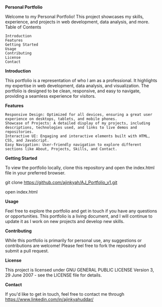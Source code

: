 **Personal Portfolio**

Welcome to my Personal Portfolio! This project showcases my skills, experience, and projects in web development, data analysis, and more.
Table of Contents

    Introduction
    Features
    Getting Started
    Usage
    Contributing
    License
    Contact

**Introduction**

This portfolio is a representation of who I am as a professional. It highlights my expertise in web development, data analysis, and visualization. The portfolio is designed to be clean, responsive, and easy to navigate, providing a seamless experience for visitors.

**Features**

    Responsive Design: Optimized for all devices, ensuring a great user experience on desktops, tablets, and mobile phones.
    Showcase of Projects: A detailed display of my projects, including descriptions, technologies used, and links to live demos and repositories.
    Interactive UI: Engaging and interactive elements built with HTML, CSS, and JavaScript.
    Easy Navigation: User-friendly navigation to explore different sections like About, Projects, Skills, and Contact.


**Getting Started**

To view the portfolio locally, clone this repository and open the index.html file in your preferred browser.

git clone https://github.com/ajinkyah/AJ_Portfolio_v1.git

open index.html

**Usage**

Feel free to explore the portfolio and get in touch if you have any questions or opportunities. This portfolio is a living document, and I will continue to update it as I work on new projects and develop new skills.

**Contributing**

While this portfolio is primarily for personal use, any suggestions or contributions are welcome! Please feel free to fork the repository and submit a pull request.

**License**

This project is licensed under GNU GENERAL PUBLIC LICENSE Version 3, 29 June 2007 - see the LICENSE file for details.

**Contact**

If you'd like to get in touch, feel free to contact me through https://www.linkedin.com/in/ajinkyahuddar/ 
